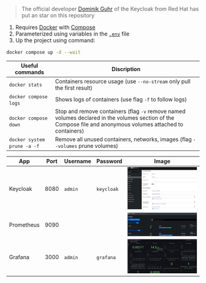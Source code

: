 > The official developer [Dominik Guhr](https://github.com/DGuhr) of the Keycloak from Red Hat has put an star on this repository

1. Requires [Docker](https://docs.docker.com/engine/install/) with [Compose](https://docs.docker.com/compose/install/)
2. Parameterized using variables in the [`.env`](./.env) file
3. Up the project using command:
```sh
docker compose up -d --wait
```

| Useful commands | Discription
|-|-
| `docker stats` | Containers resource usage (use `--no-stream` only pull the first result)
| `docker compose logs` | Shows logs of containers (use flag `-f` to follow logs)
| `docker compose down` | Stop and remove containers (flag `-v` remove named volumes declared in the volumes section of the Compose file and anonymous volumes attached to containers)
| `docker system prune -a -f` | Remove all unused containers, networks, images (flag `--volumes` prune volumes)

| App | Port | Username | Password | Image
|-|-|-|-|-
| Keycloak | 8080 | `admin` | `keycloak` | ![Keycloak Grafana Client in the realm test](./.github/images/keycloak.png)
| Prometheus | 9090 | | | ![Prometheus Targets](./.github/images/prometheus.png)
| Grafana | 3000 | `admin` | `grafana` | ![Grafana Keycloak Dashboard](./.github/images/grafana.png)

